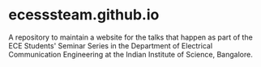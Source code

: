 # ecesssteam.github.io
A repository to maintain a website for the talks that happen as part of the ECE Students' Seminar Series in the Department of Electrical Communication Engineering at the Indian Institute of Science, Bangalore.
